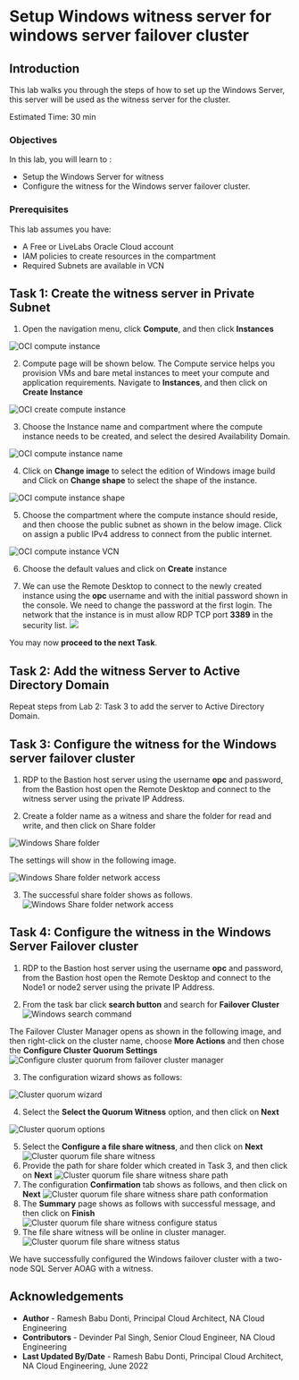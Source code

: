 # Setup Windows witness server for windows server failover cluster

## Introduction

This lab walks you through the steps of how to set up the Windows Server, this server will be used as the witness server for the cluster.  

Estimated Time:  30 min


### Objectives
In this lab, you will learn to :
* Setup the Windows Server for witness
* Configure the witness for the Windows server failover cluster.

### Prerequisites  

This lab assumes you have:
- A Free or LiveLabs Oracle Cloud account
- IAM policies to create resources in the compartment
- Required Subnets are available in VCN

##  Task 1: Create the witness server in Private Subnet

1. Open the navigation menu, click **Compute**, and then click **Instances**

  ![OCI compute instance](./images/compute-instance-oci.png " ")

2. Compute page will be shown below. The Compute service helps you provision VMs and bare metal instances to meet your compute and application requirements.  Navigate to **Instances**, and then click on **Create Instance**

  ![OCI create compute instance](./images/compute-instance-create.png " ")

3. Choose the Instance name and compartment where the compute instance needs to be created, and select the desired Availability Domain.

  ![OCI compute instance name](./images/compute-instance-name.png " ")

4. Click on **Change image** to select the edition of Windows image build and Click on **Change shape** to select the shape of the instance.

  ![OCI compute instance shape](./images/compute-instance-shape.png " ")

5. Choose the compartment where the compute instance should reside, and then choose the public subnet as shown in the below image. Click on assign a public IPv4 address to connect from the public internet.

  ![OCI compute instance VCN](./images/compute-instance-ip.png " ")

6. Choose the default values and click on **Create** instance

7. We can use the Remote Desktop to connect to the newly created instance using the **opc** username and with the initial password shown in the console.  We need to change the password at the first login. The network that the instance is in must allow RDP TCP port **3389** in the security list.
  ![](./images/compute-instance-successful.png " ")


  You may now **proceed to the next Task**.

##  Task 2: Add the witness Server to Active Directory Domain

  Repeat steps from Lab 2: Task 3 to add the server to Active Directory Domain.

##  Task 3: Configure the witness for the Windows server failover cluster

1. RDP to the Bastion host server using the username **opc** and password, from the Bastion host open the Remote Desktop and connect to the witness server using the private IP Address.

2. Create a folder name as a witness and share the folder for read and write, and then click on Share folder

  ![Windows Share folder](./images/windows-sharefolder.png " ")

  The settings will show in the following image.

  ![Windows Share folder network access](./images/windows-sharefolder-details.png " ")

3. The successful share folder shows as follows.
  ![Windows Share folder network access](./images/windows-sharefolder-successful.png " ")

##  Task 4: Configure the witness in the Windows Server Failover cluster

1. RDP to the Bastion host server using the username **opc** and password, from the Bastion host open the Remote Desktop and connect to the Node1 or node2 server using the private IP Address.

2. From the task bar click **search button** and search for **Failover Cluster**
  ![Windows search command](./images/windows-command-search.png " ")

The Failover Cluster Manager opens as shown in the following image, and then right-click on the cluster name, choose **More Actions** and then chose the **Configure Cluster Quorum Settings**
  ![Configure cluster quorum from failover cluster manager](./images/wsfc-quorum.png " ")

3. The configuration wizard shows as follows:

  ![Cluster quorum wizard](./images/wsfc-quorum-configruation.png " ")

4. Select the **Select the Quorum Witness** option, and then click on **Next**

  ![Cluster quorum options](./images/wsfc-quorum-configruation-select.png " ")

5. Select the **Configure a file share witness**, and then click on **Next**
  ![Cluster quorum file share witness](./images/wsfc-quorum-configruation-fileshare.png " ")
6. Provide the path for share folder which created in Task 3, and then click on **Next**
  ![Cluster quorum file share witness share path](./images/wsfc-quorum-sharepath.png " ")
7. The configuration **Confirmation** tab shows as follows, and then click on **Next**
  ![Cluster quorum file share witness share path conformation](./images/wsfc-quorum-sharepath-confirmation.png " ")
8. The **Summary** page shows as follows with successful message, and then click on **Finish**
  ![Cluster quorum file share witness configure status](./images/wsfc-quorum-sharepath-summary.png " ")
9. The file share witness will be online in cluster manager.  
  ![Cluster quorum file share witness status](./images/wsfc-quorum-sharepath-online.png " ")

We have successfully configured the Windows failover cluster with a two-node SQL Server AOAG with a witness.


## Acknowledgements
* **Author** - Ramesh Babu Donti, Principal Cloud Architect, NA Cloud Engineering
* **Contributors** -  Devinder Pal Singh, Senior Cloud Engineer, NA Cloud Engineering
* **Last Updated By/Date** - Ramesh Babu Donti, Principal Cloud Architect, NA Cloud Engineering, June 2022
